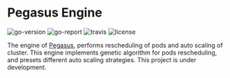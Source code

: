 # Pegasus Engine

![go-version](https://img.shields.io/github/go-mod/go-version/kobeHub/Pegasus-engine) ![go-report](https://goreportcard.com/report/github.com/kobeHub/Pegasus-engine) ![travis](https://img.shields.io/travis/com/kobeHub/Pegasus-engine) ![license](https://img.shields.io/github/license/kobeHub/Pegasus-engine)

The engine of [Pegasus](https://github.com/kobeHub/Pegasus), performs rescheduling of pods and auto scaling of cluster. This engine implements genetic algorithm for pods rescheduling, and presets different auto scaling strategies. This project is under development.
